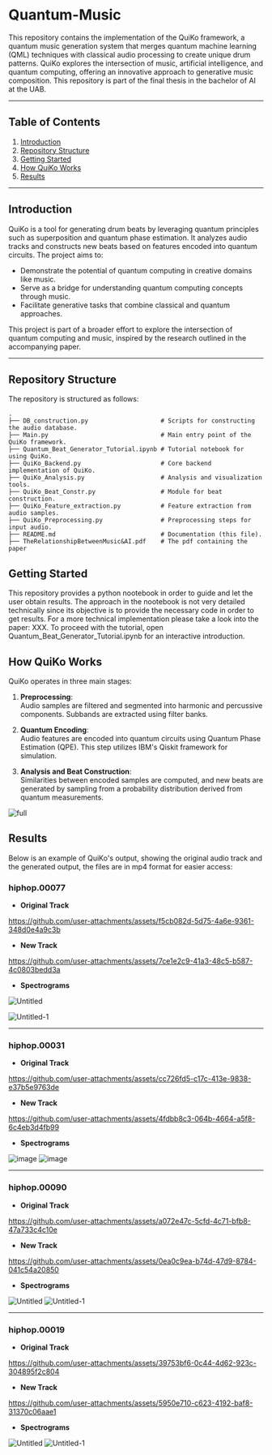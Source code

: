 # Quantum-Music

This repository contains the implementation of the QuiKo framework, a quantum music generation system that merges quantum machine learning (QML) techniques with classical audio processing to create unique drum patterns. QuiKo explores the intersection of music, artificial intelligence, and quantum computing, offering an innovative approach to generative music composition. This repository is part of the final thesis in the bachelor of AI at the UAB.

---

## Table of Contents

1. [Introduction](#introduction)
2. [Repository Structure](#repository-structure)
3. [Getting Started](#getting-started)
4. [How QuiKo Works](#how-quiko-works)
5. [Results](#results)

---

## Introduction

QuiKo is a tool for generating drum beats by leveraging quantum principles such as superposition and quantum phase estimation. It analyzes audio tracks and constructs new beats based on features encoded into quantum circuits. The project aims to:

- Demonstrate the potential of quantum computing in creative domains like music.
- Serve as a bridge for understanding quantum computing concepts through music.
- Facilitate generative tasks that combine classical and quantum approaches.

This project is part of a broader effort to explore the intersection of quantum computing and music, inspired by the research outlined in the accompanying paper.

---

## Repository Structure

The repository is structured as follows:

```plaintext
.
├── DB_construction.py                    # Scripts for constructing the audio database.
├── Main.py                               # Main entry point of the QuiKo framework.
├── Quantum_Beat_Generator_Tutorial.ipynb # Tutorial notebook for using QuiKo.
├── QuiKo_Backend.py                      # Core backend implementation of QuiKo.
├── QuiKo_Analysis.py                     # Analysis and visualization tools.
├── QuiKo_Beat_Constr.py                  # Module for beat construction.
├── QuiKo_Feature_extraction.py           # Feature extraction from audio samples.
├── QuiKo_Preprocessing.py                # Preprocessing steps for input audio.
├── README.md                             # Documentation (this file).
├── TheRelationshipBetweenMusic&AI.pdf    # The pdf containing the paper
```


## Getting Started

This repository provides a python nootebook in order to guide and let the user obtain results. The approach in the nootebook is not very detailed technically since its objective is to provide the necessary code in order to get results. For a more technical implementation please take a look into the paper: XXX. To proceed with the tutorial, open Quantum_Beat_Generator_Tutorial.ipynb for an interactive introduction.


## How QuiKo Works

QuiKo operates in three main stages:

1. **Preprocessing**:  
   Audio samples are filtered and segmented into harmonic and percussive components. Subbands are extracted using filter banks.

2. **Quantum Encoding**:  
   Audio features are encoded into quantum circuits using Quantum Phase Estimation (QPE). This step utilizes IBM's Qiskit framework for simulation.

3. **Analysis and Beat Construction**:  
   Similarities between encoded samples are computed, and new beats are generated by sampling from a probability distribution derived from quantum measurements.

![full](https://github.com/user-attachments/assets/2f2ba357-d699-4bbb-abed-67d2b4f10075)


## Results

Below is an example of QuiKo's output, showing the original audio track and the generated output, the files are in mp4 format for easier access:

### hiphop.00077
- **Original Track**

https://github.com/user-attachments/assets/f5cb082d-5d75-4a6e-9361-348d0e4a9c3b


- **New Track**  


https://github.com/user-attachments/assets/7ce1e2c9-41a3-48c5-b587-4c0803bedd3a

- **Spectrograms**
  
![Untitled](https://github.com/user-attachments/assets/57d15972-5f35-4ce0-b9d1-eedd7ac39dd8)

![Untitled-1](https://github.com/user-attachments/assets/c317907d-4c65-4700-b5f0-c3d11c7465f2)

---

### hiphop.00031
- **Original Track**  


https://github.com/user-attachments/assets/cc726fd5-c17c-413e-9838-e37b5e9763de


- **New Track**  

https://github.com/user-attachments/assets/4fdbb8c3-064b-4664-a5f8-6c4eb3d4fb99

- **Spectrograms**
  
![image](https://github.com/user-attachments/assets/db269811-ab3f-4c67-84e9-9bbc4b0f58f2)
![image](https://github.com/user-attachments/assets/80f15eff-db9d-4e92-bb8e-7f7bf244db75)

---

### hiphop.00090
- **Original Track**  

https://github.com/user-attachments/assets/a072e47c-5cfd-4c71-bfb8-47a733c4c10e

- **New Track**  

https://github.com/user-attachments/assets/0ea0c9ea-b74d-47d9-8784-041c54a20850

- **Spectrograms**
  
![Untitled](https://github.com/user-attachments/assets/dfeff52f-6372-43a5-aa00-0156b5891ff1)
![Untitled-1](https://github.com/user-attachments/assets/492dcae0-d275-40a5-9165-17227f6b4893)



---

### hiphop.00019
- **Original Track**  



https://github.com/user-attachments/assets/39753bf6-0c44-4d62-923c-304895f2c804



- **New Track**  

https://github.com/user-attachments/assets/5950e710-c623-4192-baf8-31370c06aae1

- **Spectrograms**
  
![Untitled](https://github.com/user-attachments/assets/ff43c488-8baf-43a5-aa13-44016afdc05f)
![Untitled-1](https://github.com/user-attachments/assets/ac2bedcc-4824-4b88-8545-74992627c8a5)







